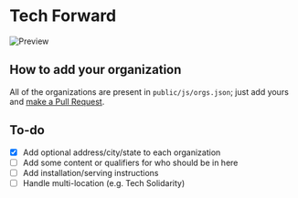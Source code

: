 # Tech Forward

![Preview](https://d3vv6lp55qjaqc.cloudfront.net/items/102d3L0q3a093r0l2a07/Screen%20Shot%202017-01-24%20at%203.20.23%20PM.png?X-CloudApp-Visitor-Id=416fa2486a6b18c73e7b8f49c2268778&v=e8da0db3)

## How to add your organization

All of the organizations are present in `public/js/orgs.json`; just add yours and [make a Pull Request](https://mattstauffer.co/blog/how-to-contribute-to-an-open-source-github-project-using-your-own-fork).

## To-do

* [x] Add optional address/city/state to each organization
* [ ] Add some content or qualifiers for who should be in here
* [ ] Add installation/serving instructions
* [ ] Handle multi-location (e.g. Tech Solidarity)
